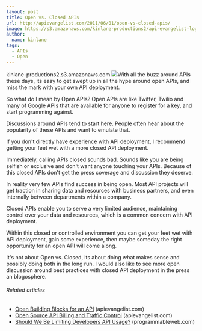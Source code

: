 ```yaml
---
layout: post
title: Open vs. Closed APIs
url: http://apievangelist.com/2011/06/01/open-vs-closed-apis/
image: https://s3.amazonaws.com/kinlane-productions2/api-evangelist-logos/api-evangelist-butterfly-vertical.png
author:
  name: kinlane
tags:
  - APIs
  - Open
---
```

kinlane-productions2.s3.amazonaws.com ![](http://kinlane-productions.s3.amazonaws.com/api-evangelist/open-closed-sign.jpg)With all the buzz around APIs these days, its easy to get swept up in all the hype around open APIs, and miss the mark with your own API deployment.

So what do I mean by Open APIs? Open APIs are like Twitter, Twilio and many of Google APIs that are available for anyone to register for a key, and start programming against.

Discussions around APIs tend to start here. People often hear about the popularity of these APIs and want to emulate that.

If you don't directly have experience with API deployment, I recommend getting your feet wet with a more closed API deployment.

Immediately, calling APIs closed sounds bad. Sounds like you are being selfish or exclusive and don't want anyone touching your APIs. Because of this closed APIs don't get the press coverage and discussion they deserve.

In reality very few APIs find success in being open. Most API projects will get traction in sharing data and resources with business partners, and even internally between departments within a company.

Closed APIs enable you to serve a very limited audience, maintaining control over your data and resources, which is a common concern with API deployment.

Within this closed or controlled environment you can get your feet wet with API deployment, gain some experience, then maybe someday the right opportunity for an open API will come along.

It's not about Open vs. Closed, its about doing what makes sense and possibly doing both in the long run. I would also like to see more open discussion around best practices with closed API deployment in the press an blogosphere.

###### Related articles

*   [Open Building Blocks for an API](http://apievangelist.com/2011/04/04/open-building-blocks-for-an-api/) (apievangelist.com)
*   [Open Source API Billing and Traffic Control](http://apievangelist.com/2011/05/21/open-source-api-billing-and-traffic-control/) (apievangelist.com)
*   [Should We Be Limiting Developers API Usage?](http://blog.programmableweb.com/2011/06/01/should-we-be-limiting-developers-api-usage/) (programmableweb.com)